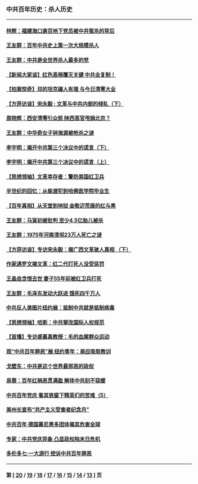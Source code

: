 ### 中共百年历史：杀人历史
---
#### [林辉：福建海口逾百地下党员被中共冤杀的背后](../../pages/nf1176106/n13878946.md?05110430) 
#### [王友群：百年中共史上第一次大规模杀人](../../pages/nf1176106/n13863785.md?05110430) 
#### [王友群：中共是全世界杀人最多的党](../../pages/nf1176106/n13860689.md?05110430) 
#### [【新闻大家谈】红色高棉覆灭关键 中共全复制！](../../pages/nf1176106/n13850222.md?05110430) 
#### [【拍案惊奇】邓的坦克碾人有理 与今日清零大业](../../pages/nf1176106/n13729574.md?05110430) 
#### [【方菲访谈】宋永毅 : 文革与中共内部的倾轧（下）](../../pages/nf1176106/n13486836.md?05110430) 
#### [周晓辉：西安清零引众怒 陕西高官甩锅北京？](../../pages/nf1176106/n13484627.md?05110430) 
#### [王友群：中华奇女子钟海源被枪杀之谜](../../pages/nf1176106/n13430555.md?05110430) 
#### [李宇明：揭开中共第三个决议中的谎言（下）](../../pages/nf1176106/n13389389.md?05110430) 
#### [李宇明：揭开中共第三个决议中的谎言（上）](../../pages/nf1176106/n13388697.md?05110430) 
#### [【思想领袖】文革幸存者：警防美国红卫兵](../../pages/nf1176106/n13339289.md?05110430) 
#### [半世纪的回忆：从偷渡犯到哈佛医学院毕业生](../../pages/nf1176106/n13345328.md?05110430) 
#### [【百年真相】从天堂到地狱 金敬迈荒唐的红与黑](../../pages/nf1176106/n13336995.md?05110430) 
#### [王友群：马寅初被批判 至少4.5亿胎儿被杀](../../pages/nf1176106/n13260313.md?05110430) 
#### [王友群：1975年河南溃坝23万人死亡之谜](../../pages/nf1176106/n13231576.md?05110430) 
#### [【方菲访谈】专访宋永毅：揭广西文革骇人真相 （下）](../../pages/nf1176106/n13209074.md?05110430) 
#### [作家遇罗文揭文革：红二代打死人没受惩罚](../../pages/nf1176106/n13205254.md?05110430) 
#### [王晶垚含恨去世 妻子55年前被红卫兵打死](../../pages/nf1176106/n13203590.md?05110430) 
#### [王友群：毛泽东发动大跃进 饿死四千万人](../../pages/nf1176106/n13177158.md?05110430) 
#### [中共反人类图片纽约展：抵制中共就是抵制病毒](../../pages/nf1176106/n13115371.md?05110430) 
#### [【思想领袖】哈斯：中共窜改国际人权规范](../../pages/nf1176106/n13053647.md?05110430) 
#### [【首播】专访盛慕真教授：毛的血腥群众运动](../../pages/nf1176106/n13091782.md?05110430) 
#### [观“中共百年罪恶”展 纽约青年：美应吸取教训](../../pages/nf1176106/n13085246.md?05110430) 
#### [戈壁东：中共是这个世界最邪恶的政权](../../pages/nf1176106/n13085641.md?05110430) 
#### [易蓉：百年红祸恶贯满盈 解体中共刻不容缓](../../pages/nf1176106/n13084455.md?05110430) 
#### [中共百年党庆 看其铁窗下精英们的苦难（5）](../../pages/nf1176106/n13076766.md?05110430) 
#### [美州长宣布“共产主义受害者纪念月”](../../pages/nf1176106/n13074024.md?05110430) 
#### [中共百年 德国慕尼黑多团体揭其危害全球](../../pages/nf1176106/n13068873.md?05110430) 
#### [专家：中共党庆异象 凸显政权陷末日危机](../../pages/nf1176106/n13067084.md?05110430) 
#### [多伦多七·一大游行 控诉中共百年罪恶](../../pages/nf1176106/n13062043.md?05110430) 

---
#### 第 [ [20](./20.md?05110430) / [19](./19.md?05110430) / [18](./18.md?05110430) / [17](./17.md?05110430) / [16](./16.md?05110430) / [15](./15.md?05110430) / [14](./14.md?05110430) / [13](./13.md?05110430) ] 页
